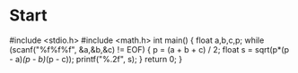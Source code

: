 # Start
#include <stdio.h>
#include <math.h>
int main()
{
	float a,b,c,p;
	while (scanf("%f%f%f", &a,&b,&c) != EOF)
	{
		p = (a + b + c) / 2;
		float s = sqrt(p*(p - a)*(p - b)*(p - c));
		printf("%.2f", s);
	}
	return 0;
}
